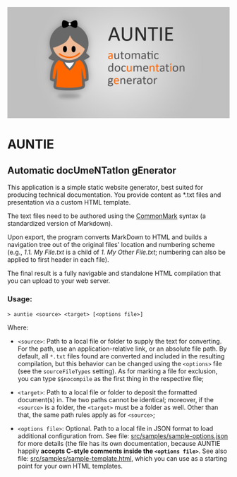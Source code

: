 ![Auntie Logo](identity/imagery/auntie.jpg)

# AUNTIE
## Automatic docUmeNTatIon gEnerator

This application is a simple static website generator, best suited for producing
technical documentation. You provide content as *.txt files and presentation via
a custom HTML template.

The text files need to be authored using the [CommonMark](https://commonmark.org)
syntax (a standardized version of Markdown).

Upon export, the program converts MarkDown to HTML and builds a navigation tree
out of the original files' location and numbering scheme (e.g., *1.1. My File.txt*
is a child of *1. My Other File.txt*; numbering can also be applied to first header
in each file).

The final result is a fully navigable and standalone HTML compilation that you can
upload to your web server.

### Usage:
````
> auntie <source> <target> [<options file>]
````

Where:
- `<source>`: Path to a local file or folder to supply the text for converting. For
the path, use an application-relative link, or an absolute file path. By default,
all `*.txt` files found are converted and included in the resulting compilation,
but this behavior can be changed using the `<options>` file (see the
`sourceFileTypes` setting). As for marking a file for exclusion, you can type
`$$nocompile` as the first thing in the respective file;

- `<target>`: Path to a local file or folder to deposit the formatted document(s)
in. The two paths cannot be identical; moreover, if the `<source>` is a folder, the
`<target>` must be a folder as well. Other than that, the same path rules apply as
for `<source>`;

- `<options file>`: Optional. Path to a local file in JSON format to load
additional configuration from. See file: [src/samples/sample-options.json](https://github.com/ciacob/auntie/blob/master/src/samples/sample-options.json) for more
details (the file has its own documentation, because AUNTIE happily **accepts
C-style comments inside the `<options file>`**. See also file:
[src/samples/sample-template.html](https://github.com/ciacob/auntie/blob/master/src/samples/sample-template.html), which you can use as a starting point for your
own HTML templates.
